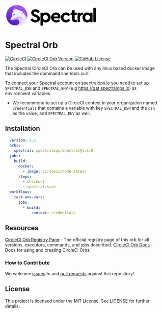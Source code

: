 <p>
    <br/>
    <br/>
    <a href="http://spectralops.io"> 
        <img alt="SpectralOps logo" src="./logo.svg" width="300"/>
    </a>
    <h1>Spectral Orb</h1> 
</p>

[![CircleCI](https://circleci.com/gh/SpectralOps/spectral-orb/tree/main.svg?style=svg)](https://circleci.com/gh/SpectralOps/spectral-orb/tree/main)
[![CircleCI Orb Version](https://img.shields.io/badge/version-1.0.0-brightgreen)](https://circleci.com/orbs/registry/orb/spectralops/spectral)
[![GitHub License](https://img.shields.io/badge/license-MIT-brightgreen)](https://raw.githubusercontent.com/SpectralOps/spectral/master/LICENSE)

The Spectral CircleCI Orb can be used with any linux based docker image that includes the command line tools curl.

To connect your Spectral account on [spectralops.io](https://spectralops.io) you need to set up `SPECTRAL_DSN` and `SPECTRAL_ENV` (e.g https://get.spectralops.io) as environment variables.  
- We recommend to set up a CircleCI context in your organization named `credentials` that contains a variable with key `SPECTRAL_DSN` and the `dsn` as the value, and `SPECTRAL_ENV` as well.

## Installation

```yaml
  version: 2.1
  orbs:
    spectral: spectralops/spectral@1.0.0
  jobs:
    build:
      docker:
        - image: circleci/node:latest
      steps:
        - checkout
        - spectral/scan
  workflows:
    test-env-vars:
      jobs:
        - build:
            context: credentials
```

## Resources

[CircleCI Orb Registry Page](https://circleci.com/orbs/registry/orb/spectralops/spectral) - The official registry page of this orb for all versions, executors, commands, and jobs described.
[CircleCI Orb Docs](https://circleci.com/docs/2.0/orb-intro/#section=configuration) - Docs for using and creating CircleCI Orbs.

### How to Contribute

We welcome [issues](https://github.com/SpectralOps/spectral-orb/issues) to and [pull requests](https://github.com/SpectralOps/spectral-orb/pulls) against this repository!

## License

This project is licensed under the MIT License. See [LICENSE](LICENSE) for further details.



